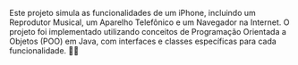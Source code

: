 Este projeto simula as funcionalidades de um iPhone, incluindo um Reprodutor Musical, um Aparelho Telefônico e um Navegador na Internet. O projeto foi implementado utilizando conceitos de Programação Orientada a Objetos (POO) em Java, com interfaces e classes específicas para cada funcionalidade. 📲🙌
